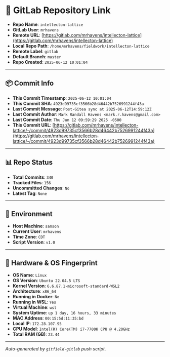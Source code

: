 # 🔗 GitLab Repository Link

- **Repo Name**: `intellecton-lattice`
- **GitLab User**: `mrhavens`
- **Remote URL**: [https://gitlab.com/mrhavens/intellecton-lattice](https://gitlab.com/mrhavens/intellecton-lattice)
- **Local Repo Path**: `/home/mrhavens/fieldwork/intellecton-lattice`
- **Remote Label**: `gitlab`
- **Default Branch**: `master`
- **Repo Created**: `2025-06-12 10:01:04`

---

## 📦 Commit Info

- **This Commit Timestamp**: `2025-06-12 10:01:04`
- **This Commit SHA**: `4923d99735cf3566b28d46442b7526991244f43a`
- **Last Commit Message**: `Post-Gitea sync at 2025-06-12T14:59:12Z`
- **Last Commit Author**: `Mark Randall Havens <mark.r.havens@gmail.com>`
- **Last Commit Date**: `Thu Jun 12 09:59:29 2025 -0500`
- **This Commit URL**: [https://gitlab.com/mrhavens/intellecton-lattice/-/commit/4923d99735cf3566b28d46442b7526991244f43a](https://gitlab.com/mrhavens/intellecton-lattice/-/commit/4923d99735cf3566b28d46442b7526991244f43a)

---

## 📊 Repo Status

- **Total Commits**: `340`
- **Tracked Files**: `156`
- **Uncommitted Changes**: `No`
- **Latest Tag**: `None`

---

## 🧽 Environment

- **Host Machine**: `samson`
- **Current User**: `mrhavens`
- **Time Zone**: `CDT`
- **Script Version**: `v1.0`

---

## 🧬 Hardware & OS Fingerprint

- **OS Name**: `Linux`
- **OS Version**: `Ubuntu 22.04.5 LTS`
- **Kernel Version**: `6.6.87.1-microsoft-standard-WSL2`
- **Architecture**: `x86_64`
- **Running in Docker**: `No`
- **Running in WSL**: `Yes`
- **Virtual Machine**: `wsl`
- **System Uptime**: `up 1 day, 16 hours, 33 minutes`
- **MAC Address**: `00:15:5d:11:35:bd`
- **Local IP**: `172.28.107.95`
- **CPU Model**: `Intel(R) Core(TM) i7-7700K CPU @ 4.20GHz`
- **Total RAM (GB)**: `23.44`

---

_Auto-generated by `gitfield-gitlab` push script._
